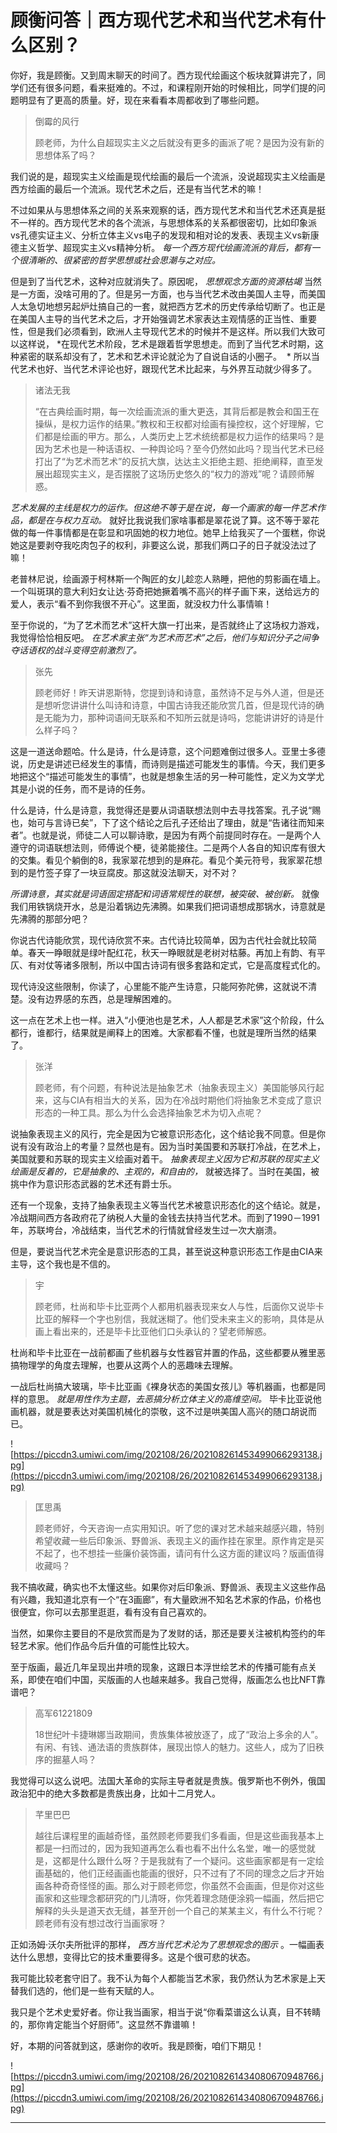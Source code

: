 # 顾衡问答｜西方现代艺术和当代艺术有什么区别？

你好，我是顾衡。又到周末聊天的时间了。西方现代绘画这个板块就算讲完了，同学们还有很多问题，看来挺难的。不过，和课程刚开始的时候相比，同学们提的问题明显有了更高的质量。好，现在来看看本周都收到了哪些问题。

> 倒霉的风行
> 
> 顾老师，为什么自超现实主义之后就没有更多的画派了呢？是因为没有新的思想体系了吗？

我们说的是，超现实主义绘画是现代绘画的最后一个流派，没说超现实主义绘画是西方绘画的最后一个流派。现代艺术之后，还是有当代艺术的嘛！

不过如果从与思想体系之间的关系来观察的话，西方现代艺术和当代艺术还真是挺不一样的。西方现代艺术的各个流派，与思想体系的关系都很密切，比如印象派vs孔德实证主义、分析立体主义vs电子的发现和相对论的发表、表现主义vs新康德主义哲学、超现实主义vs精神分析。 *每一个西方现代绘画流派的背后，都有一个很清晰的、很紧密的哲学思想或社会思潮与之对应。*

但是到了当代艺术，这种对应就消失了。原因呢， *思想观念方面的资源枯竭* 当然是一方面，没啥可用的了。但是另一方面，也与当代艺术改由美国人主导，而美国人太急切地想另起炉灶搞自己的一套，就把西方艺术的历史传承给切断了。也正是在美国人主导的当代艺术之后，才开始强调艺术家表达主观情感的正当性、重要性，但是我们必须看到，欧洲人主导现代艺术的时候并不是这样。所以我们大致可以这样说， *在现代艺术阶段，艺术是跟着哲学思想走。而到了当代艺术时期，这种紧密的联系却没有了，艺术和艺术评论就沦为了自说自话的小圈子。  * 所以当代艺术也好、当代艺术评论也好，跟现代艺术比起来，与外界互动就少得多了。

> 诸法无我
> 
> “在古典绘画时期，每一次绘画流派的重大更迭，其背后都是教会和国王在操纵，是权力运作的结果。”教权和王权都对绘画有操控权，这个好理解，它们都是绘画的甲方。那么，人类历史上艺术统统都是权力运作的结果吗？是因为艺术也是一种话语权、一种舆论吗？至今仍然如此吗？现当代艺术已经打出了“为艺术而艺术”的反抗大旗，达达主义拒绝主题、拒绝阐释，直至发展出超现实主义，是否摆脱了这场历史悠久的“权力的游戏”呢？请顾师解惑。

 *艺术发展的主线是权力的运作。但这绝不等于是在说，每一个画家的每一件艺术作品，都是在与权力互动。* 就好比我说我们家啥事都是翠花说了算。这不等于翠花做的每一件事情都是在彰显和巩固她的权力地位。她早上给我买了一个蛋糕，你说她这是要剥夺我吃肉包子的权利，非要这么说，那我们两口子的日子就没法过了嘛！

老普林尼说，绘画源于柯林斯一个陶匠的女儿趁恋人熟睡，把他的剪影画在墙上。一个叫斑琪的意大利妇女让达·芬奇把她撅着嘴不高兴的样子画下来，送给远方的爱人，表示“看不到你我很不开心”。这里面，就没权力什么事情嘛！

至于你说的，“为了艺术而艺术”这杆大旗一打出来，是否就终止了这场权力游戏，我觉得恰恰相反吧。 *在艺术家主张“为艺术而艺术”之后，他们与知识分子之间争夺话语权的战斗变得空前激烈了。*

> 张先
> 
> 顾老师好！昨天讲恩斯特，您提到诗和诗意，虽然诗不足与外人道，但是还是想听您讲讲什么叫诗和诗意，中国古诗我还能欣赏几首，但是现代诗的确是无能为力，那种词语间无联系和不知所云就是诗吗，您能讲讲好的诗是什么样子吗？

这是一道送命题哈。什么是诗，什么是诗意，这个问题难倒过很多人。亚里士多德说，历史是讲述已经发生的事情，而诗则是描述可能发生的事情。今天，我们更多地把这个“描述可能发生的事情”，也就是想象生活的另一种可能性，定义为文学尤其是小说的任务，而不是诗的任务。

什么是诗，什么是诗意，我觉得还是要从词语联想法则中去寻找答案。孔子说“赐也，始可与言诗已矣”，下了这个结论之后孔子还给出了理由，就是“告诸往而知来者”。也就是说，师徒二人可以聊诗歌，是因为有两个前提同时存在。一是两个人遵守的词语联想法则，师傅说个梗，徒弟能接住。二是两个人各自的知识库有很大的交集。看见个躺倒的8，我家翠花想到的是麻花。看见个美元符号，我家翠花想到的是竹签子穿了一块豆腐皮。那这就没法聊天，对不对？

 *所谓诗意，其实就是词语固定搭配和词语常规性的联想，被突破、被创新。* 就像我们用铁锅烧开水，总是沿着锅边先沸腾。如果我们把词语想成那锅水，诗意就是先沸腾的那部分吧？

你说古代诗能欣赏，现代诗欣赏不来。古代诗比较简单，因为古代社会就比较简单。春天一睁眼就是绿叶配红花，秋天一睁眼就是老树对枯藤。再加上有韵、有平仄、有对仗等诸多限制，所以中国古诗词有很多套路和定式，它是高度程式化的。

现代诗没这些限制，你读了，心里能不能产生诗意，只能阿弥陀佛，这就说不清楚。没有边界感的东西，总是理解困难的。

这一点在艺术上也一样。进入“小便池也是艺术，人人都是艺术家”这个阶段，什么都行，谁都行，结果就是阐释上的困难。大家都看不懂，也就是理所当然的结果了。

> 张洋
> 
> 顾老师，有个问题，有种说法是抽象艺术（抽象表现主义）美国能够风行起来，这与CIA有相当大的关系，因为在冷战时期他们将抽象艺术变成了意识形态的一种工具。那么为什么会选择抽象艺术为切入点呢？

说抽象表现主义的风行，完全是因为它被意识形态化，这个结论我不同意。但是你说有没有政治上的考量？显然也是有。因为当时美国要和苏联打冷战，在艺术上，美国就要和苏联的现实主义绘画对着干。 *抽象表现主义因为它和苏联的现实主义绘画是反着的，它是抽象的、主观的，和自由的，* 就被选择了。当时在美国，被挑中作为意识形态武器的艺术还有爵士乐。

还有一个现象，支持了抽象表现主义等当代艺术被意识形态化的这个结论。就是，冷战期间西方各政府花了纳税人大量的金钱去扶持当代艺术。而到了1990－1991年，苏联垮台，冷战结束，当代艺术的行情就曾经发生过一次大崩溃。

但是，要说当代艺术完全是意识形态的工具，甚至说这种意识形态工作是由CIA来主导，这个我也是不信的。

> 宇
> 
> 顾老师，杜尚和毕卡比亚两个人都用机器表现来女人与性，后面你又说毕卡比亚的解释一个字也别信，我就迷糊了。他们受未来主义的影响，具体是从画上看出来的，还是毕卡比亚他们口头承认的？望老师解惑。

杜尚和毕卡比亚在一战前都画了些机器与女性器官并置的作品，这些都要从雅里恶搞物理学的角度去理解，也要从这两个人的恶趣味去理解。

一战后杜尚搞大玻璃，毕卡比亚画《裸身状态的美国女孩儿》等机器画，也都是同样的意思。 *就是用性作为主题，去恶搞分析立体主义的高维空间。* 毕卡比亚说他画机器，就是要表达对美国机械化的崇敬，这不过是哄美国人高兴的随口胡说而已。

![https://piccdn3.umiwi.com/img/202108/26/202108261453499066293138.jpg](https://piccdn3.umiwi.com/img/202108/26/202108261453499066293138.jpg)

> 匡思禹
> 
> 顾老师好，今天咨询一点实用知识。听了您的课对艺术越来越感兴趣，特别希望收藏一些后印象派、野兽派、表现主义的画作挂在家里。原作肯定是买不起了，也不想挂一些廉价装饰画，请问有什么这方面的建议吗？版画值得收藏吗？

我不搞收藏，确实也不太懂这些。如果你对后印象派、野兽派、表现主义这些作品有兴趣，我知道北京有一个“在3画廊”，有大量欧洲不知名艺术家的作品，价格也很便宜，你可以去那里逛逛，看有没有自己喜欢的。

当然，如果你主要目的不是欣赏而是为了发财的话，那还是要关注被机构签约的年轻艺术家。他们作品今后升值的可能性比较大。

至于版画，最近几年呈现出井喷的现象，这跟日本浮世绘艺术的传播可能有点关系，即使在咱们中国，买版画的人也越来越多。我自己觉得，版画怎么也比NFT靠谱吧？

> 高军61221809
> 
> 18世纪叶卡捷琳娜当政期间，贵族集体被放逐了，成了“政治上多余的人”。有闲、有钱、通法语的贵族群体，展现出惊人的魅力。这些人，成为了旧秩序的掘墓人吗？

我觉得可以这么说吧。法国大革命的实际主导者就是贵族。俄罗斯也不例外，俄国政治犯中的绝大多数都是贵族出身，比如十二月党人。

> 芊里巴巴
> 
> 越往后课程里的画越奇怪，虽然顾老师要我们多看画，但是这些画我基本上都是一扫而过的，因为我知道再怎么看也看不出什么名堂，唯一的感觉就是，这都是什么跟什么呀？于是我就有了一个疑问。这些画家都是有一定绘画基础的，他们正经画画也能画的很好，只不过有了不同的理念之后才开始画各种奇奇怪怪的画。那么对于顾老师您，你虽然不会画画，但是你对这些画家和这些理念都研究的门儿清呀，你凭着理念随便涂鸦一幅画，然后把它解释的头头是道天衣无缝，甚至开创一个自己的某某主义，有什么不行呢？顾老师有没有想过改行当画家呀？

正如汤姆·沃尔夫所批评的那样， *西方当代艺术沦为了思想观念的图示* 。一幅画表达什么思想，变得比它的技术重要得多。这是个很可悲的状态。

我可能比较老套守旧了。我不认为每个人都能当艺术家，我仍然认为艺术家是上天替我们选的，他们是一些有天赋的人。

我只是个艺术史爱好者。你让我当画家，相当于说“你看菜谱这么认真，目不转睛的，那你肯定能当个好厨师”。这显然不靠谱嘛！

好，本期的问答就到这，感谢你的收听。我是顾衡，咱们下期见！

![https://piccdn3.umiwi.com/img/202108/26/202108261434080670948766.jpg](https://piccdn3.umiwi.com/img/202108/26/202108261434080670948766.jpg)

---
